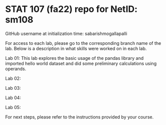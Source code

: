 # STAT 107 (fa22) repo for NetID: sm108

GitHub username at initialization time: sabarishmogallapalli

For access to each lab, please go to the corresponding branch name of the lab. Below is a description in what skills were worked on in each lab.

Lab 01: This lab explores the basic usage of the pandas library and imported hello world dataset and did some preliminary calculations using operands.

Lab 02: 

Lab 03: 

Lab 04: 

Lab 05: 

For next steps, please refer to the instructions provided by your course.
